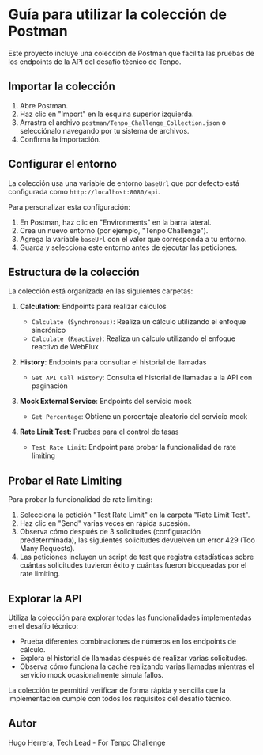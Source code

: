 # Guía para utilizar la colección de Postman

Este proyecto incluye una colección de Postman que facilita las pruebas de los endpoints de la API del desafío técnico de Tenpo.

## Importar la colección

1. Abre Postman.
2. Haz clic en "Import" en la esquina superior izquierda.
3. Arrastra el archivo `postman/Tenpo_Challenge_Collection.json` o selecciónalo navegando por tu sistema de archivos.
4. Confirma la importación.

## Configurar el entorno

La colección usa una variable de entorno `baseUrl` que por defecto está configurada como `http://localhost:8080/api`.

Para personalizar esta configuración:

1. En Postman, haz clic en "Environments" en la barra lateral.
2. Crea un nuevo entorno (por ejemplo, "Tenpo Challenge").
3. Agrega la variable `baseUrl` con el valor que corresponda a tu entorno.
4. Guarda y selecciona este entorno antes de ejecutar las peticiones.

## Estructura de la colección

La colección está organizada en las siguientes carpetas:

1. **Calculation**: Endpoints para realizar cálculos
   - `Calculate (Synchronous)`: Realiza un cálculo utilizando el enfoque sincrónico
   - `Calculate (Reactive)`: Realiza un cálculo utilizando el enfoque reactivo de WebFlux

2. **History**: Endpoints para consultar el historial de llamadas
   - `Get API Call History`: Consulta el historial de llamadas a la API con paginación

3. **Mock External Service**: Endpoints del servicio mock
   - `Get Percentage`: Obtiene un porcentaje aleatorio del servicio mock

4. **Rate Limit Test**: Pruebas para el control de tasas
   - `Test Rate Limit`: Endpoint para probar la funcionalidad de rate limiting

## Probar el Rate Limiting

Para probar la funcionalidad de rate limiting:

1. Selecciona la petición "Test Rate Limit" en la carpeta "Rate Limit Test".
2. Haz clic en "Send" varias veces en rápida sucesión.
3. Observa cómo después de 3 solicitudes (configuración predeterminada), las siguientes solicitudes devuelven un error 429 (Too Many Requests).
4. Las peticiones incluyen un script de test que registra estadísticas sobre cuántas solicitudes tuvieron éxito y cuántas fueron bloqueadas por el rate limiting.

## Explorar la API

Utiliza la colección para explorar todas las funcionalidades implementadas en el desafío técnico:

- Prueba diferentes combinaciones de números en los endpoints de cálculo.
- Explora el historial de llamadas después de realizar varias solicitudes.
- Observa cómo funciona la caché realizando varias llamadas mientras el servicio mock ocasionalmente simula fallos.

La colección te permitirá verificar de forma rápida y sencilla que la implementación cumple con todos los requisitos del desafío técnico.

## Autor

Hugo Herrera, Tech Lead - For Tenpo Challenge
